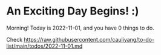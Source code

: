 # An Exciting Day Begins! :)

Morning! Today is 2022-11-01, and you have 0 things to do.

Check https://raw.githubusercontent.com/cauliyang/to-do-list/main/todos/2022-11-01.md